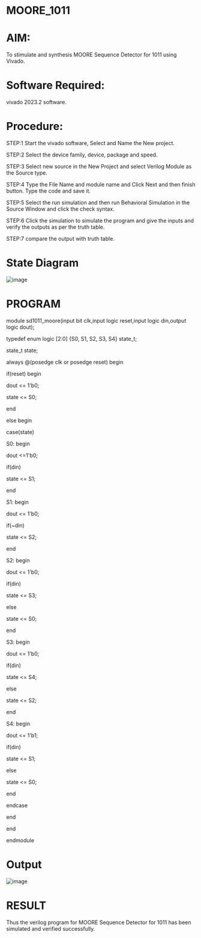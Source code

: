 # MOORE_1011
# AIM:
To stimulate and synthesis MOORE Sequence Detector for 1011 using Vivado.

# Software Required:
vivado 2023.2 software.

# Procedure:
STEP:1 Start the vivado software, Select and Name the New project.

STEP:2 Select the device family, device, package and speed.

STEP:3 Select new source in the New Project and select Verilog Module as the Source type.

STEP:4 Type the File Name and module name and Click Next and then finish button. Type the code and save it.

STEP:5 Select the run simulation and then run Behavioral Simulation in the Source Window and click the check syntax.

STEP:6 Click the simulation to simulate the program and give the inputs and verify the outputs as per the truth table.

STEP:7 compare the output with truth table.
# State Diagram
![image](https://github.com/RESMIRNAIR/MOORE_1011/assets/154305926/4c056127-254f-4b9a-88d1-5486b2577ba3)
# PROGRAM
module sd1011_moore(input bit clk,input logic reset,input logic din,output logic dout);

typedef enum logic [2:0] {S0, S1, S2, S3, S4} state_t;

state_t state;

always @(posedge clk or posedge reset) begin

if(reset) begin

dout <= 1'b0;

state <= S0;

end

else begin

case(state)

S0: begin

dout <=1'b0;

if(din)

state <= S1;

end

S1: begin

dout <= 1'b0;

if(~din)

state <= S2;

end

S2: begin

dout <= 1'b0;

if(din)

state <= S3;

else

state <= S0;

end

S3: begin

dout <= 1'b0;

if(din)

state <= S4;

else

state <= S2;

end

S4: begin

dout <= 1'b1;

if(din)

state <= S1;

else

state <= S0;

end

endcase

end

end

endmodule
# Output
![image](https://github.com/Kboomi/MOORE_1011/assets/164855485/e46fa1de-c82c-492b-96ee-2d81f52cee15)
# RESULT
Thus the verilog program for MOORE Sequence Detector for 1011 has been simulated and verified successfully.

